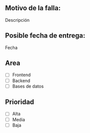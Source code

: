## Motivo de la falla:
Descripción

## Posible fecha de entrega:
Fecha

## Area
- [ ] Frontend
- [ ] Backend
- [ ] Bases de datos

## Prioridad
- [ ] Alta
- [ ] Media
- [ ] Baja

